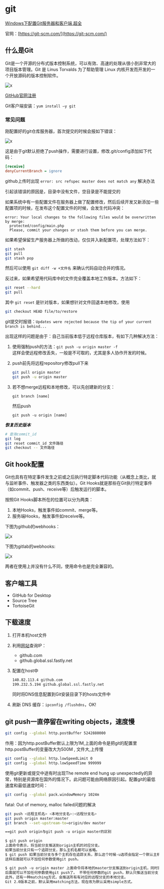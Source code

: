 # git

[Windows下配置Git服务器和客户端 超全](https://www.cnblogs.com/webenh/p/5864007.html)

官网：[https://git-scm.com/](https://git-scm.com/)

## 什么是Git

Git是一个开源的分布式版本控制系统，可以有效、高速的处理从很小到非常大的项目版本管理。Git 是 Linus Torvalds 为了帮助管理 Linux 内核开发而开发的一个开放源码的版本控制软件。

![x](./Resource/1.png)

[GitHub官网注册](#https://github.com/)

Git客户端安装：`yum install –y git`

### 常见问题

刚配置好的git仓库服务器，首次提交的时候会报如下错误：

![x](./Resource/2.png)

这是由于git默认拒绝了push操作，需要进行设置，修改.git/config添加如下代码：

```ini
[receive]
denyCurrentBranch = ignore
```

github上传时出现 `error: src refspec master does not match any` 解决办法

引起该错误的原因是，目录中没有文件，空目录是不能提交的

如果系统中有一些配置文件在服务器上做了配置修改，然后后续开发又新添加一些配置项的时候，在发布这个配置文件的时候，会发生代码冲突：

```shell
error: Your local changes to the following files would be overwritten by merge:
  protected/config/main.php
  Please, commit your changes or stash them before you can merge.
```

如果希望保留生产服务器上所做的改动，仅仅并入新配置项，处理方法如下：

```sh
git stash
git pull
git stash pop
```

然后可以使用 `git diff -w +文件名` 来确认代码自动合并的情况。

反过来，如果希望用代码库中的文件完全覆盖本地工作版本。方法如下：

```sh
git reset --hard
git pull
```

其中 `git reset` 是针对版本，如果想针对文件回退本地修改，使用

```sh
git checkout HEAD file/to/restore
```

git提交时报错：`Updates were rejected because the tip of your current branch is behind...`

出现这样的问题是由于：自己当前版本低于远程仓库版本，有如下几种解决方法：

1. 使用强制push的方法：`git push -u origin master -f`  
  这样会使远程修改丢失，一般是不可取的，尤其是多人协作开发的时候。
2. push前先将远程repository修改pull下来
  
   ```sh
   git pull origin master
   git push -u origin master
   ```

3. 若不想merge远程和本地修改，可以先创建新的分支：

   `git branch [name]`

   然后push
  
   `git push -u origin [name]`

***恢复历史版本***

```sh
# 查询commit_id
git log
git reset commit_id 文件路径
git checkout -- 文件路径
```

## Git&nbsp;hook配置

Git也具有在特定事件发生之前或之后执行特定脚本代码功能（从概念上类比，就与监听事件、触发器之类的东西类似）。Git Hooks就是那些在Git执行特定事件（如commit、push、receive等）后触发运行的脚本。

按照Git Hooks脚本所在的位置可以分为两类：

1. 本地Hooks，触发事件如commit、merge等。
2. 服务端Hooks，触发事件如receive等。

下图为github的webhooks：

![x](./Resource/3.png)

下图为gitlab的webhooks:

![x](./Resource/4.png)

两者在使用上并没有什么不同，使用命令也是完全兼容的。

## 客户端工具

- GitHub for Desktop
- Source Tree
- TortoiseGit

## 下载速度

1. 打开本机host文件

2. 利用[网站](https://www.ipaddress.com/)查询IP：
   - github.com
   - github.global.ssl.fastly.net

3. 配置在host中

   ```sh
   140.82.113.4 github.com
   199.232.5.194 github.global.ssl.fastly.net
   ```

   同时将DNS信息配置到Git安装目录下的hosts文件中

4. 刷新 DNS 缓存：`ipconfig /flushdns`，OK!

## git push一直停留在writing objects，速度慢

```sh
git config --global http.postBuffer 5242880000
```

作用：因为http.postBuffer默认上限为1M,上面的命令是把git的配置里http.postBuffer的变量改大为500M , 文件大,上传慢

```sh
git config --global http.lowSpeedLimit 0
git config --global http.lowSpeedTime 999999
```

使用git更新或提交中途有时出现The remote end hung up unexpectedly的异常，特别是资源库在国外的情况下。此问题可能由网络原因引起。配置git的最低速度和最低速度时间：

```sh
git config --global pack.windowMemory 1024m
```

fatal: Out of memory, malloc failed问题的解决

```sh
git push <远程主机名> <本地分支名>:<远程分支名>
git push origin master:master
git branch --set-upstream-to=origin/dev master
```

```md
==git push origin与git push -u origin master的区别
 
$ git push origin
上面命令表示，将当前分支推送到origin主机的对应分支。 
如果当前分支只有一个追踪分支，那么主机名都可以省略。 
$ git push 如果当前分支与多个主机存在追踪关系，那么这个时候-u选项会指定一个默认主机，
这样后面就可以不加任何参数使用git push。
 
$ git push -u origin master 上面命令将本地的master分支推送到origin主机，同时指定origin为默认主机，
后面就可以不加任何参数使用git push了。 不带任何参数的git push，默认只推送当前分支，这叫做simple方式。
此外，还有一种matching方式，会推送所有有对应的远程分支的本地分支。
Git 2.0版本之前，默认采用matching方法，现在改为默认采用simple方式。
```

